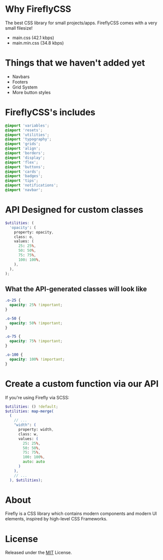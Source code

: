 # Why FireflyCSS
The best CSS library for small projects/apps. FireflyCSS comes with a very small filesize!

- main.css (42.1 kbps)
- main.min.css (34.8 kbps)

# Things that we haven't added yet

- Navbars
- Footers
- Grid System
- More button styles

# FireflyCSS's includes

```scss
@import 'variables';
@import 'resets';
@import 'utilities';
@import 'typography';
@import 'grids';
@import 'align';
@import 'borders';
@import 'display';
@import 'flex';
@import 'buttons';
@import 'cards';
@import 'badges';
@import 'tips';
@import 'notifications';
@import 'navbar';
```

# API Designed for custom classes

```scss
$utilities: (
  'opacity': (
    property: opacity,
    class: o,
    values: (
      25: 25%,
      50: 50%,
      75: 75%,
      100: 100%,
    ),
  ),
);
```

## What the API-generated classes will look like

```scss
.o-25 {
  opacity: 25% !important;
}

.o-50 {
  opacity: 50% !important;
}

.o-75 {
  opacity: 75% !important;
}

.o-100 {
  opacity: 100% !important;
}
```

# Create a custom function via our API

If you're using Firefly via SCSS:

```scss
$utilities: () !default;
$utilities: map-merge(
  (
    // ...
    "width": (
      property: width,
      class: w,
      values: (
        25: 25%,
        50: 50%,
        75: 75%,
        100: 100%,
        auto: auto
      )
    ),
    // ...
  ), $utilities);
```

# About
Firefly is a CSS library which contains modern components and modern UI elements, inspired by high-level CSS Frameworks.

# License
Released under the [MIT](https://mit-license.org/) License.
